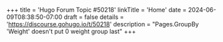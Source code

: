 +++
title = 'Hugo Forum Topic #50218'
linkTitle = 'Home'
date = 2024-06-09T08:38:50-07:00
draft = false
details = 'https://discourse.gohugo.io/t/50218'
description = "Pages.GroupBy 'Weight' doesn't put 0 weight group last"
+++
